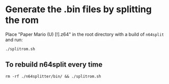 # Generate the .bin files by splitting the rom
Place "Paper Mario (U) [!].z64" in the root directory with a build of `n64split` and run:
```
./splitrom.sh
```

## To rebuild n64split every time
```
rm -rf ./n64splitter/bin/ && ./splitrom.sh
```
